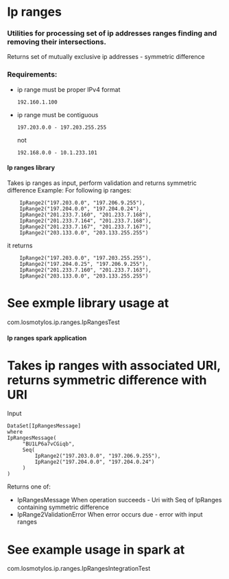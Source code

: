 # Ip ranges  
### Utilities for processing set of ip addresses ranges finding and removing their intersections.
Returns set of mutually exclusive ip addresses - symmetric difference

### Requirements:
- ip range must be proper IPv4 format
  ```
  192.160.1.100
  ```
- ip range must be contiguous 
  ```
  197.203.0.0 - 197.203.255.255
  ```
  not
  ```
  192.168.0.0 - 10.1.233.101  
  ``` 

#### Ip ranges library
Takes ip ranges as input, perform validation and returns symmetric difference
Example:
For following ip ranges:
```
    IpRange2("197.203.0.0", "197.206.9.255"),
    IpRange2("197.204.0.0", "197.204.0.24"),
    IpRange2("201.233.7.160", "201.233.7.168"),
    IpRange2("201.233.7.164", "201.233.7.168"),
    IpRange2("201.233.7.167", "201.233.7.167"),
    IpRange2("203.133.0.0", "203.133.255.255")
```

it returns 
```
    IpRange2("197.203.0.0", "197.203.255.255"),
    IpRange2("197.204.0.25", "197.206.9.255"),
    IpRange2("201.233.7.160", "201.233.7.163"),
    IpRange2("203.133.0.0", "203.133.255.255")
```
# See exmple library usage at
com.losmotylos.ip.ranges.IpRangesTest
    

#### Ip ranges spark application 
# Takes ip ranges with associated URI, returns symmetric difference with URI

   Input
   ```
   DataSet[IpRangesMessage] 
   where
   IpRangesMessage(
        "BU1LP6a7vCGiqb", 
        Seq(
            IpRange2("197.203.0.0", "197.206.9.255"),
            IpRange2("197.204.0.0", "197.204.0.24")
        )
   )
   ``` 
   Returns one of:
   - IpRangesMessage 
   When operation succeeds - Uri with Seq of IpRanges containing symmetric difference 
   - IpRange2ValidationError
   When error occurs due - error with input ranges

# See example usage in spark at
com.losmotylos.ip.ranges.IpRangesIntegrationTest


   
    
      
   